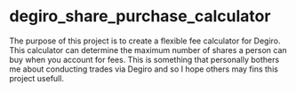 # degiro_share_purchase_calculator
The purpose of this project is to create a flexible fee calculator for Degiro. This calculator can determine the maximum
number of shares a person can buy when you account for fees. This is something that personally bothers me about conducting
trades via Degiro and so I hope others may fins this project usefull.
